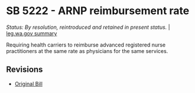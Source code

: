 # SB 5222 - ARNP reimbursement rate
*Status: By resolution, reintroduced and retained in present status.* | [leg.wa.gov summary](https://app.leg.wa.gov/billsummary?BillNumber=5222&Year=2021)

Requiring health carriers to reimburse advanced registered nurse practitioners at the same rate as physicians for the same services.

## Revisions
* [Original Bill](1/)